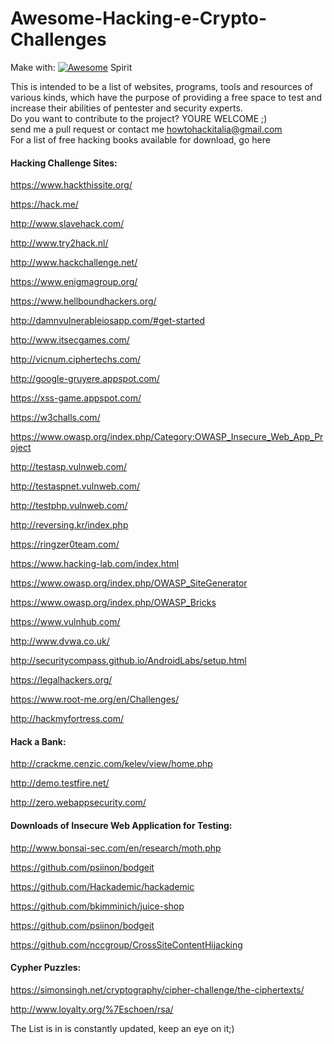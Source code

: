 # Awesome-Hacking-e-Crypto-Challenges 

Make with: 
[![Awesome](https://cdn.rawgit.com/sindresorhus/awesome/d7305f38d29fed78fa85652e3a63e154dd8e8829/media/badge.svg)](https://github.com/sindresorhus/awesome)
Spirit

This is intended to be a list of websites, programs, tools and resources of various kinds, which have the purpose of providing a free space to test and increase their abilities of pentester and security experts.
</br>
Do you want to contribute to the project? YOURE WELCOME ;)
</br>
send me a pull request or contact me howtohackitalia@gmail.com
</br>
For a list of free hacking books available for download, go here

#### Hacking Challenge Sites:

https://www.hackthissite.org/

https://hack.me/

http://www.slavehack.com/

http://www.try2hack.nl/

http://www.hackchallenge.net/

https://www.enigmagroup.org/

https://www.hellboundhackers.org/

http://damnvulnerableiosapp.com/#get-started

http://www.itsecgames.com/

http://vicnum.ciphertechs.com/

http://google-gruyere.appspot.com/

https://xss-game.appspot.com/

https://w3challs.com/

https://www.owasp.org/index.php/Category:OWASP_Insecure_Web_App_Project

http://testasp.vulnweb.com/

http://testaspnet.vulnweb.com/

http://testphp.vulnweb.com/

http://reversing.kr/index.php

https://ringzer0team.com/

https://www.hacking-lab.com/index.html

https://www.owasp.org/index.php/OWASP_SiteGenerator

https://www.owasp.org/index.php/OWASP_Bricks

https://www.vulnhub.com/

http://www.dvwa.co.uk/

http://securitycompass.github.io/AndroidLabs/setup.html

https://legalhackers.org/

https://www.root-me.org/en/Challenges/

http://hackmyfortress.com/


#### Hack a Bank:

http://crackme.cenzic.com/kelev/view/home.php

http://demo.testfire.net/

http://zero.webappsecurity.com/



#### Downloads of Insecure Web Application for Testing:

http://www.bonsai-sec.com/en/research/moth.php

https://github.com/psiinon/bodgeit

https://github.com/Hackademic/hackademic

https://github.com/bkimminich/juice-shop

https://github.com/psiinon/bodgeit

https://github.com/nccgroup/CrossSiteContentHijacking


#### Cypher Puzzles:

https://simonsingh.net/cryptography/cipher-challenge/the-ciphertexts/

http://www.loyalty.org/%7Eschoen/rsa/




The List is in is constantly updated, keep an eye on it;)

